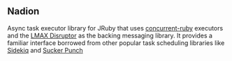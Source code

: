 ## Nadion

Async task executor library for JRuby that uses [concurrent-ruby](https://github.com/ruby-concurrency/concurrent-ruby) executors and the [LMAX Disruptor](https://github.com/LMAX-Exchange/disruptor) as the backing messaging library. It provides a familiar interface borrowed from other popular task scheduling libraries like [Sidekiq](https://github.com/mperham/sidekiq) and [Sucker Punch](https://github.com/brandonhilkert/sucker_punch)
